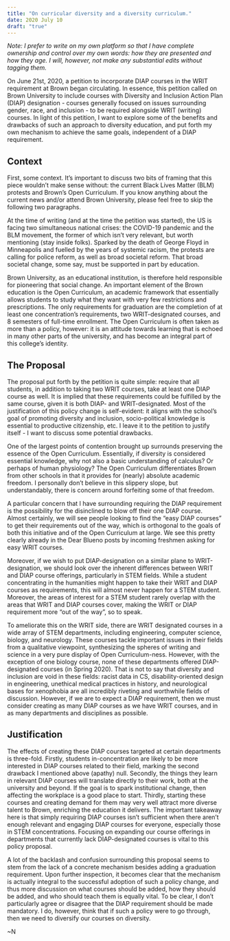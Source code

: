 ```yaml
---
title: "On curricular diversity and a diversity curriculum."
date: 2020 July 10
draft: "true"
---
```


<i>Note: I prefer to write on my own platform so that I have complete ownership and control over my own words: how they are presented and how they age. I will, however, not make any substantial edits without tagging them.</i>

On June 21st, 2020, a petition to incorporate DIAP courses in the WRIT requirement at Brown began circulating. In essence, this petition called on Brown University to include courses with Diversity and Inclusion Action Plan (DIAP) designation - courses generally focused on issues surrounding gender, race, and inclusion - to be required alongside WRIT (writing) courses. In light of this petition, I want to explore some of the benefits and drawbacks of such an approach to diversity education, and put forth my own mechanism to achieve the same goals, independent of a DIAP requirement.

## Context

First, some context. It’s important to discuss two bits of framing that this piece wouldn’t make sense without: the current Black Lives Matter (BLM) protests and Brown’s Open Curriculum. If you know anything about the current news and/or attend Brown University, please feel free to skip the following two paragraphs.

At the time of writing (and at the time the petition was started), the US is facing two simultaneous national crises: the COVID-19 pandemic and the BLM movement, the former of which isn’t very relevant, but worth mentioning (stay inside folks). Sparked by the death of George Floyd in Minneapolis and fuelled by the years of systemic racism, the protests are calling for police reform, as well as broad societal reform. That broad societal change, some say, must be supported in part by education.

Brown University, as an educational institution, is therefore held responsible for pioneering that social change. An important element of the Brown education is the Open Curriculum, an academic framework that essentially allows students to study what they want with very few restrictions and prescriptions. The only requirements for graduation are the completion of at least one concentration’s requirements, two WRIT-designated courses, and 8 semesters of full-time enrollment. The Open Curriculum is often taken as more than a policy, however: it is an attitude towards learning that is echoed in many other parts of the university, and has become an integral part of this college’s identity.

## The Proposal

The proposal put forth by the petition is quite simple: require that all students, in addition to taking two WRIT courses, take at least one DIAP course as well. It is implied that these requirements could be fulfilled by the same course, given it is both DIAP- and WRIT-designated. Most of the justification of this policy change is self-evident: it aligns with the school’s goal of promoting diversity and inclusion, socio-political knowledge is essential to productive citizenship, etc. I leave it to the petition to justify itself - I want to discuss some potential drawbacks.

One of the largest points of contention brought up surrounds preserving the essence of the Open Curriculum. Essentially, if diversity is considered essential knowledge, why not also a basic understanding of calculus? Or perhaps of human physiology? The Open Curriculum differentiates Brown from other schools in that it provides for (nearly) absolute academic freedom. I personally don’t believe in this slippery slope, but understandably, there is concern around forfeiting some of that freedom.

A particular concern that I have surrounding requiring the DIAP requirement is the possibility for the disinclined to blow off their one DIAP course. Almost certainly, we will see people looking to find the “easy DIAP courses” to get their requirements out of the way, which is orthogonal to the goals of both this initiative and of the Open Curriculum at large. We see this pretty clearly already in the Dear Blueno posts by incoming freshmen asking for easy WRIT courses.

Moreover, if we wish to put DIAP-designation on a similar plane to WRIT-designation, we should look over the inherent differences between WRIT and DIAP course offerings, particularly in STEM fields. While a student concentrating in the humanities might happen to take their WRIT and DIAP courses as requirements, this will almost never happen for a STEM student. Moreover, the areas of interest for a STEM student rarely overlap with the areas that WRIT and DIAP courses cover, making the WRIT or DIAP requirement more “out of the way”, so to speak.

To ameliorate this on the WRIT side, there are WRIT designated courses in a wide array of STEM departments, including engineering, computer science, biology, and neurology. These courses tackle important issues in their fields from a qualitative viewpoint, synthesizing the spheres of writing and science in a very pure display of Open Curriculum-ness. However, with the exception of one biology course, none of these departments offered DIAP-designated courses (in Spring 2020). That is not to say that diversity and inclusion are void in these fields: racist data in CS, disability-oriented design in engineering, unethical medical practices in history, and neurological bases for xenophobia are all incredibly riveting and worthwhile fields of discussion. However, if we are to expect a DIAP requirement, then we must consider creating as many DIAP courses as we have WRIT courses, and in as many departments and disciplines as possible.

## Justification

The effects of creating these DIAP courses targeted at certain departments is three-fold. Firstly, students in-concentration are likely to be more interested in DIAP courses related to their field, marking the second drawback I mentioned above (apathy) null. Secondly, the things they learn in relevant DIAP courses will translate directly to their work, both at the university and beyond. If the goal is to spark institutional change, then affecting the workplace is a good place to start. Thirdly, starting these courses and creating demand for them may very well attract more diverse talent to Brown, enriching the education it delivers. The important takeaway here is that simply requiring DIAP courses isn’t sufficient when there aren’t enough relevant and engaging DIAP courses for everyone, especially those in STEM concentrations. Focusing on expanding our course offerings in departments that currently lack DIAP-designated courses is vital to this policy proposal.

A lot of the backlash and confusion surrounding this proposal seems to stem from the lack of a concrete mechanism besides adding a graduation requirement. Upon further inspection, it becomes clear that the mechanism is actually integral to the successful adoption of such a policy change, and thus more discussion on what courses should be added, how they should be added, and who should teach them is equally vital. To be clear, I don’t particularly agree or disagree that the DIAP requirement should be made mandatory. I do, however, think that if such a policy were to go through, then we need to diversify our courses on diversity.

~N
